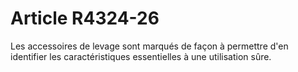 # Article R4324-26

  
Les accessoires de levage sont marqués de façon à permettre d'en identifier les caractéristiques essentielles à une utilisation sûre.